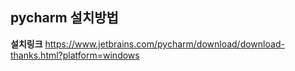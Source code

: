 ## pycharm 설치방법

**설치링크**
https://www.jetbrains.com/pycharm/download/download-thanks.html?platform=windows


<!--stackedit_data:
eyJoaXN0b3J5IjpbLTk2MTY0MjEwMl19
-->